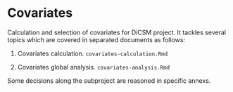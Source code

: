 # Covariates

Calculation and selection of covariates for DiCSM project.
It tackles several topics which are covered in separated documents as follows:

1. Covariates calculation.
   `covariates-calculation.Rmd`

1. Covariates global analysis. 
   `covariates-analysis.Rmd`


Some decisions along the subproject are reasoned in specific annexs. 
